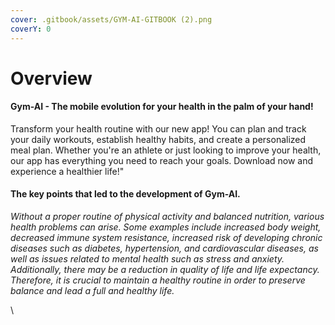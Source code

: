 ```yaml
---
cover: .gitbook/assets/GYM-AI-GITBOOK (2).png
coverY: 0
---
```


# Overview

#### Gym-AI - The mobile evolution for your health in the palm of your hand!

Transform your health routine with our new app! You can plan and track your daily workouts, establish healthy habits, and create a personalized meal plan. Whether you're an athlete or just looking to improve your health, our app has everything you need to reach your goals. Download now and experience a healthier life!"

#### The key points that led to the development of Gym-AI.

_Without a proper routine of physical activity and balanced nutrition, various health problems can arise. Some examples include increased body weight, decreased immune system resistance, increased risk of developing chronic diseases such as diabetes, hypertension, and cardiovascular diseases, as well as issues related to mental health such as stress and anxiety. Additionally, there may be a reduction in quality of life and life expectancy. Therefore, it is crucial to maintain a healthy routine in order to preserve balance and lead a full and healthy life._

\
